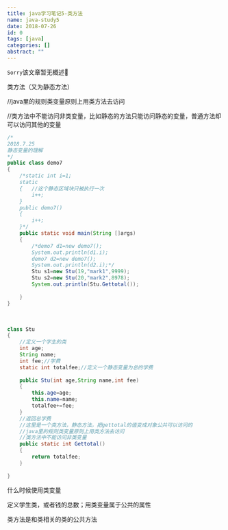 ```yaml
---
title: java学习笔记5-类方法
name: java-study5
date: 2018-07-26
id: 0
tags: [java]
categories: []
abstract: ""
---
```

<code>Sorry</code>该文章暂无概述💊
<!--more-->


类方法（又为静态方法）

//java里的规则类变量原则上用类方法去访问

//类方法中不能访问非类变量，比如静态的方法只能访问静态的变量，普通方法却可以访问其他的变量

```java
/*
2018.7.25
静态变量的理解
*/
public class demo7
{
    /*static int i=1;
    static
    {   //这个静态区域块只被执行一次
        i++;
    }
    public demo7()
    {
        i++;
    }*/
    public static void main(String []args)
    {
        /*demo7 d1=new demo7();
        System.out.println(d1.i);
        demo7 d2=new demo7();
        System.out.println(d2.i);*/
        Stu s1=new Stu(19,"mark1",9999);
        Stu s2=new Stu(20,"mark2",8978);
        System.out.println(Stu.Gettotal());
        
    }
}
```


​            
```java
class Stu
{
    //定义一个学生的类
    int age;
    String name;
    int fee;//学费
    static int totalfee;//定义一个静态变量为总的学费
    
    public Stu(int age,String name,int fee)
    {
        this.age=age;
        this.name=name;
        totalfee+=fee;
    }
    //返回总学费
    //这里是一个类方法，静态方法，把gettotal的值变成对象公共可以访问的
    //java里的规则类变量原则上用类方法去访问
    //类方法中不能访问非类变量
    public static int Gettotal()
    {
        return totalfee;
    }
    
}
```


什么时候使用类变量

定义学生类，或者钱的总数；用类变量属于公共的属性

类方法是和类相关的类的公共方法